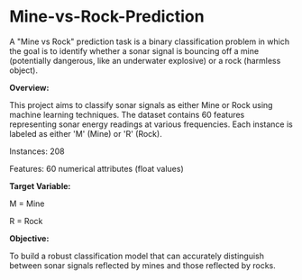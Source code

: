 # Mine-vs-Rock-Prediction
A "Mine vs Rock" prediction task is a binary classification problem in which the goal is to identify whether a sonar signal is bouncing off a mine (potentially dangerous, like an underwater explosive) or a rock (harmless object). 

**Overview:**

This project aims to classify sonar signals as either Mine or Rock using machine learning techniques. The dataset contains 60 features representing sonar energy readings at various frequencies. Each instance is labeled as either 'M' (Mine) or 'R' (Rock).

Instances: 208

Features: 60 numerical attributes (float values)

**Target Variable:**

M = Mine

R = Rock

**Objective:**

To build a robust classification model that can accurately distinguish between sonar signals reflected by mines and those reflected by rocks.

